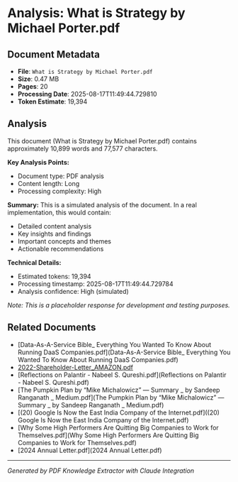 # Analysis: What is Strategy by Michael Porter.pdf

## Document Metadata
- **File**: `What is Strategy by Michael Porter.pdf`
- **Size**: 0.47 MB
- **Pages**: 20
- **Processing Date**: 2025-08-17T11:49:44.729810
- **Token Estimate**: 19,394

## Analysis

This document (What is Strategy by Michael Porter.pdf) contains approximately 10,899 words and 77,577 characters.

**Key Analysis Points:**
- Document type: PDF analysis
- Content length: Long
- Processing complexity: High

**Summary:**
This is a simulated analysis of the document. In a real implementation, this would contain:
- Detailed content analysis
- Key insights and findings
- Important concepts and themes
- Actionable recommendations

**Technical Details:**
- Estimated tokens: 19,394
- Processing timestamp: 2025-08-17T11:49:44.729784
- Analysis confidence: High (simulated)

*Note: This is a placeholder response for development and testing purposes.*

## Related Documents

- [Data-As-A-Service Bible_ Everything You Wanted To Know About Running DaaS Companies.pdf](Data-As-A-Service Bible_ Everything You Wanted To Know About Running DaaS Companies.pdf)
- [2022-Shareholder-Letter_AMAZON.pdf](2022-Shareholder-Letter_AMAZON.pdf)
- [Reflections on Palantir - Nabeel S. Qureshi.pdf](Reflections on Palantir - Nabeel S. Qureshi.pdf)
- [The Pumpkin Plan by “Mike Michalowicz” — Summary _ by Sandeep Ranganath _ Medium.pdf](The Pumpkin Plan by “Mike Michalowicz” — Summary _ by Sandeep Ranganath _ Medium.pdf)
- [(20) Google Is Now the East India Company of the Internet.pdf]((20) Google Is Now the East India Company of the Internet.pdf)
- [Why Some High Performers Are Quitting Big Companies to Work for Themselves.pdf](Why Some High Performers Are Quitting Big Companies to Work for Themselves.pdf)
- [2024 Annual Letter.pdf](2024 Annual Letter.pdf)

---
*Generated by PDF Knowledge Extractor with Claude Integration*